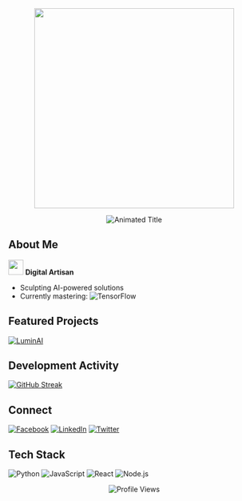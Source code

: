 <div align="center">
  <img src="https://upload.wikimedia.org/wikipedia/commons/0/04/Petrial_icosahedron.gif" width="400">
  
  ![Animated Title](https://readme-typing-svg.demolab.com?font=Fira+Code&size=30&duration=4000&pause=1000&color=8A2BE2&center=true&vCenter=true&width=500&lines=MinaasaZillowArte;AI+%26+Fullstack;Code+%7C+Create+%7C+Innovate)
</div>

##  **About Me**
<img src="https://media.giphy.com/media/3oKIPEqDGUULpEU0aQ/giphy.gif" width="30"> **Digital Artisan**  
-  Sculpting AI-powered solutions
-  Currently mastering: ![TensorFlow](https://img.shields.io/badge/-TensorFlow-FF6F00?logo=TensorFlow&logoColor=white)

## **Featured Projects**
[![LuminAI](https://github-readme-stats.vercel.app/api/pin/?username=MinaasaZillowArte&repo=LuminAI&theme=radical&show_owner=true)](https://github.com/MinaasaZillowArte/LuminAI)

## **Development Activity**
[![GitHub Streak](https://streak-stats.demolab.com/?user=MinaasaZillowArte&theme=radical)](https://git.io/streak-stats)

## **Connect**
[![Facebook](https://img.shields.io/badge/-Facebook-1877F2?logo=facebook&logoColor=white)](https://www.facebook.com/profile.php?id=100092200876784)
[![LinkedIn](https://img.shields.io/badge/-LinkedIn-0A66C2?logo=linkedin&logoColor=white)](https://www.linkedin.com/in/minaasa-zillow-arte-3a703b278/)
[![Twitter](https://img.shields.io/badge/-Twitter-1DA1F2?logo=twitter&logoColor=white)](https://twitter.com/MinaasaZillow)

## **Tech Stack**
![Python](https://img.shields.io/badge/-Python-3776AB?logo=python&logoColor=white)
![JavaScript](https://img.shields.io/badge/-JavaScript-F7DF1E?logo=javascript&logoColor=black)
![React](https://img.shields.io/badge/-React-61DAFB?logo=react&logoColor=black)
![Node.js](https://img.shields.io/badge/-Node.js-339933?logo=node.js&logoColor=white)

<div align="center">
  <img src="https://komarev.com/ghpvc/?username=MinaasaZillowArte&style=flat-square&color=blueviolet" alt="Profile Views">
</div>
